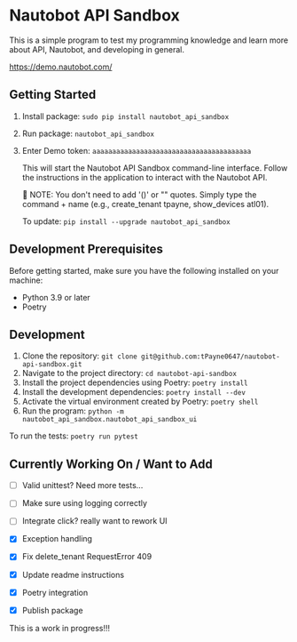 # Nautobot API Sandbox

This is a simple program to test my programming knowledge and learn more about API, Nautobot, and developing in general.


https://demo.nautobot.com/

## Getting Started

1. Install package: `sudo pip install nautobot_api_sandbox`
2. Run package: `nautobot_api_sandbox`
3. Enter Demo token: `aaaaaaaaaaaaaaaaaaaaaaaaaaaaaaaaaaaaaaaa`

   This will start the Nautobot API Sandbox command-line interface.
   Follow the instructions in the application to interact with the Nautobot API.
   
   :memo: NOTE: You don't need to add '()' or "" quotes. Simply type the command + name (e.g., create_tenant tpayne, show_devices atl01).

   To update: `pip install --upgrade nautobot_api_sandbox`

## Development Prerequisites

Before getting started, make sure you have the following installed on your machine:

- Python 3.9 or later
- Poetry
## Development

1. Clone the repository: `git clone git@github.com:tPayne0647/nautobot-api-sandbox.git`
2. Navigate to the project directory: `cd nautobot-api-sandbox`
3. Install the project dependencies using Poetry: `poetry install`
4. Install the development dependencies: `poetry install --dev`
4. Activate the virtual environment created by Poetry: `poetry shell`
5. Run the program: `python -m nautobot_api_sandbox.nautobot_api_sandbox_ui`

To run the tests: `poetry run pytest`

## Currently Working On / Want to Add

- [ ] Valid unittest? Need more tests...
- [ ] Make sure using logging correctly
- [ ] Integrate click? really want to rework UI
- [x] Exception handling
- [x] Fix delete_tenant RequestError 409
- [x] Update readme instructions
- [x] Poetry integration
- [x] Publish package


This is a work in progress!!!

